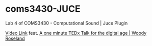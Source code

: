 # coms3430-JUCE
Lab 4 of COMS3430 - Computational Sound | Juce Plugin

[Video Link](https://youtu.be/_HyceZY0HtE) feat. [A one minute TEDx Talk for the digital age | Woody Roseland](https://www.youtube.com/watch?v=1aA1WGON49E)


